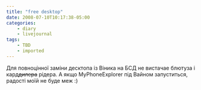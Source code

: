 ```yaml
---
title: "free desktop"
date: 2008-07-10T10:17:38-05:00
categories:
    - diary
    - livejournal
tags:
    - TBD
    - imported
---
```


Для повноцінної заміни десктопа із Віника на БСД не вистачае блютуза і кард~~дилера~~ рідера. А якщо MyPhoneExplorer під Вайном запуститься, радості моїй не буде меж :)